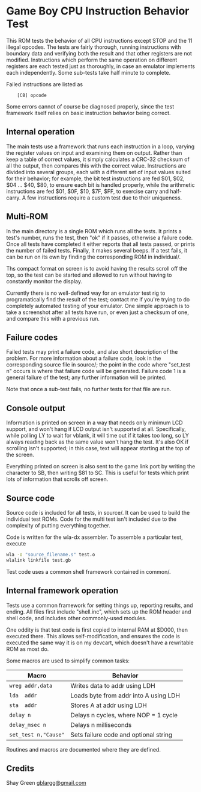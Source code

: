 # Game Boy CPU Instruction Behavior Test

This ROM tests the behavior of all CPU instructions except STOP and the
11 illegal opcodes. The tests are fairly thorough, running instructions
with boundary data and verifying both the result and that other
registers are not modified. Instructions which perform the same
operation on different registers are each tested just as thoroughly, in
case an emulator implements each independently. Some sub-tests take half
minute to complete.

Failed instructions are listed as

```
	[CB] opcode
```

Some errors cannot of course be diagnosed properly, since the test
framework itself relies on basic instruction behavior being correct.

## Internal operation

The main tests use a framework that runs each instruction in a loop,
varying the register values on input and examining them on output.
Rather than keep a table of correct values, it simply calculates a
CRC-32 checksum of all the output, then compares this with the correct
value. Instructions are divided into several groups, each with a
different set of input values suited for their behavior; for example,
the bit test instructions are fed $01, $02, $04 ... $40, $80, to ensure
each bit is handled properly, while the arithmetic instructions are fed
$01, $0F, $10, $7F, $FF, to exercise carry and half-carry. A few
instructions require a custom test due to their uniqueness.

## Multi-ROM

In the main directory is a single ROM which runs all the tests. It
prints a test's number, runs the test, then "ok" if it passes, otherwise
a failure code. Once all tests have completed it either reports that all
tests passed, or prints the number of failed tests. Finally, it makes
several beeps. If a test fails, it can be run on its own by finding the
corresponding ROM in individual/.

Ths compact format on screen is to avoid having the results scroll off
the top, so the test can be started and allowed to run without having to
constantly monitor the display. 

Currently there is no well-defined way for an emulator test rig to
programatically find the result of the test; contact me if you're trying
to do completely automated testing of your emulator. One simple approach
is to take a screenshot after all tests have run, or even just a
checksum of one, and compare this with a previous run.

## Failure codes

Failed tests may print a failure code, and also short description of the
problem. For more information about a failure code, look in the
corresponding source file in source/; the point in the code where
"set_test n" occurs is where that failure code will be generated.
Failure code 1 is a general failure of the test; any further information
will be printed.

Note that once a sub-test fails, no further tests for that file are run.

## Console output

Information is printed on screen in a way that needs only minimum LCD
support, and won't hang if LCD output isn't supported at all.
Specifically, while polling LY to wait for vblank, it will time out if
it takes too long, so LY always reading back as the same value won't
hang the test. It's also OK if scrolling isn't supported; in this case,
text will appear starting at the top of the screen.

Everything printed on screen is also sent to the game link port by
writing the character to SB, then writing $81 to SC. This is useful for
tests which print lots of information that scrolls off screen.


## Source code

Source code is included for all tests, in source/. It can be used to
build the individual test ROMs. Code for the multi test isn't included
due to the complexity of putting everything together.

Code is written for the wla-dx assembler. To assemble a particular test,
execute

```sh
wla -o "source_filename.s" test.o
wlalink linkfile test.gb
```

Test code uses a common shell framework contained in common/.

## Internal framework operation

Tests use a common framework for setting things up, reporting results,
and ending. All files first include "shell.inc", which sets up the ROM
header and shell code, and includes other commonly-used modules.

One oddity is that test code is first copied to internal RAM at $D000,
then executed there. This allows self-modification, and ensures the code
is executed the same way it is on my devcart, which doesn't have a
rewritable ROM as most do.

Some macros are used to simplify common tasks:

Macro | Behavior
-- | -- 
`wreg addr,data` | Writes data to addr using LDH
`lda  addr`          | Loads byte from addr into A using LDH
`sta  addr`          | Stores A at addr using LDH
`delay n`            | Delays n cycles, where NOP = 1 cycle
`delay_msec n`       | Delays n milliseconds
`set_test n,"Cause"` | Sets failure code and optional string

Routines and macros are documented where they are defined.

## Credits

Shay Green <gblargg@gmail.com>
